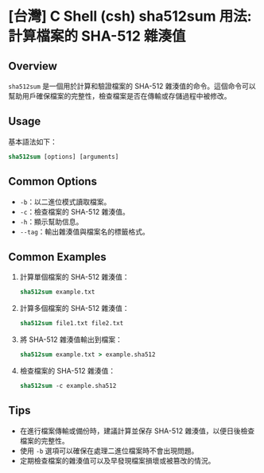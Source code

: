 # [台灣] C Shell (csh) sha512sum 用法: 計算檔案的 SHA-512 雜湊值

## Overview
`sha512sum` 是一個用於計算和驗證檔案的 SHA-512 雜湊值的命令。這個命令可以幫助用戶確保檔案的完整性，檢查檔案是否在傳輸或存儲過程中被修改。

## Usage
基本語法如下：
```csh
sha512sum [options] [arguments]
```

## Common Options
- `-b`：以二進位模式讀取檔案。
- `-c`：檢查檔案的 SHA-512 雜湊值。
- `-h`：顯示幫助信息。
- `--tag`：輸出雜湊值與檔案名的標籤格式。

## Common Examples
1. 計算單個檔案的 SHA-512 雜湊值：
   ```csh
   sha512sum example.txt
   ```

2. 計算多個檔案的 SHA-512 雜湊值：
   ```csh
   sha512sum file1.txt file2.txt
   ```

3. 將 SHA-512 雜湊值輸出到檔案：
   ```csh
   sha512sum example.txt > example.sha512
   ```

4. 檢查檔案的 SHA-512 雜湊值：
   ```csh
   sha512sum -c example.sha512
   ```

## Tips
- 在進行檔案傳輸或備份時，建議計算並保存 SHA-512 雜湊值，以便日後檢查檔案的完整性。
- 使用 `-b` 選項可以確保在處理二進位檔案時不會出現問題。
- 定期檢查檔案的雜湊值可以及早發現檔案損壞或被篡改的情況。